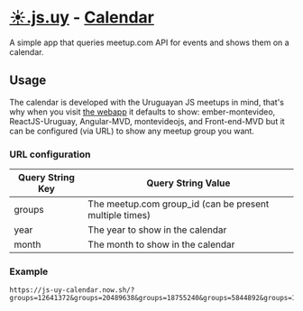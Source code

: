 # [☀️.js.uy](http://js.uy) - [Calendar](https://js-uy-calendar.now.sh)

A simple app that queries meetup.com API for events and shows them on a calendar.

## Usage

The calendar is developed with the Uruguayan JS meetups in mind, that's why when you visit [the webapp](https://js-uy-calendar.now.sh) it defaults to show: ember-montevideo, ReactJS-Uruguay, Angular-MVD, montevideojs, and Front-end-MVD but it can be configured (via URL) to show any meetup group you want.

### URL configuration

| Query String Key | Query String Value                                      |
|------------------|---------------------------------------------------------|
| groups           | The meetup.com group_id (can be present multiple times) |
| year             | The year to show in the calendar                        |
| month            | The month to show in the calendar                       |

### Example

```
https://js-uy-calendar.now.sh/?groups=12641372&groups=20489638&groups=18755240&groups=5844892&groups=18200397&month=5&year=2017
```
